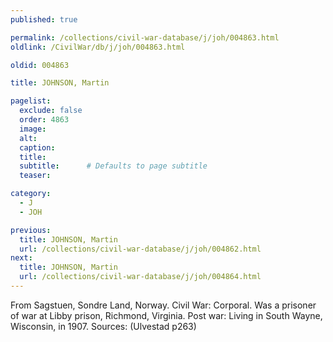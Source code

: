 ```yaml
---
published: true

permalink: /collections/civil-war-database/j/joh/004863.html
oldlink: /CivilWar/db/j/joh/004863.html

oldid: 004863

title: JOHNSON, Martin

pagelist:
  exclude: false
  order: 4863
  image: 
  alt:
  caption:
  title:
  subtitle:      # Defaults to page subtitle
  teaser:

category: 
  - J 
  - JOH

previous:
  title: JOHNSON, Martin
  url: /collections/civil-war-database/j/joh/004862.html  
next:
  title: JOHNSON, Martin
  url: /collections/civil-war-database/j/joh/004864.html   
---
```

From Sagstuen, Sondre Land, Norway. Civil War: Corporal. Was a prisoner of war at Libby prison, Richmond, Virginia. Post war: Living in South Wayne, Wisconsin, in 1907. Sources: (Ulvestad p263)